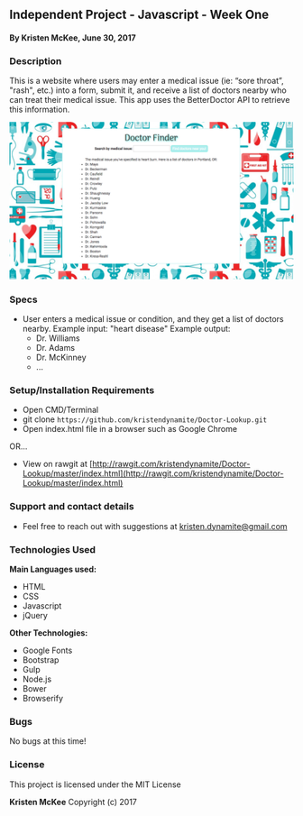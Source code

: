 ## Independent Project - Javascript - Week One

#### By **Kristen McKee, June 30, 2017**

### Description

This is a website where users may enter a medical issue (ie: “sore throat”, "rash", etc.) into a form, submit it, and receive a list of doctors nearby who can treat their medical issue. This app uses the BetterDoctor API to retrieve this information.

<img src="https://raw.githubusercontent.com/kristendynamite/Doctor-Lookup/master/img/df-screenshot.png">

### Specs
* User enters a medical issue or condition, and they get a list of doctors nearby.
  Example input: "heart disease"
  Example output:
    * Dr. Williams
    * Dr. Adams
    * Dr. McKinney
    * ...

### Setup/Installation Requirements

* Open CMD/Terminal
* git clone `https://github.com/kristendynamite/Doctor-Lookup.git`
* Open index.html file in a browser such as Google Chrome

OR...

* View on rawgit at [http://rawgit.com/kristendynamite/Doctor-Lookup/master/index.html](http://rawgit.com/kristendynamite/Doctor-Lookup/master/index.html)

### Support and contact details

* Feel free to reach out with suggestions at kristen.dynamite@gmail.com

### Technologies Used

**Main Languages used:**

* HTML
* CSS
* Javascript
* jQuery


**Other Technologies:**

* Google Fonts
* Bootstrap
* Gulp
* Node.js
* Bower
* Browserify

### Bugs

No bugs at this time!

### License

This project is licensed under the MIT License

**Kristen McKee** Copyright (c) 2017
